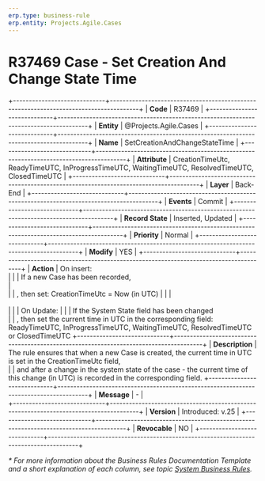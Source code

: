```yaml
---
erp.type: business-rule
erp.entity: Projects.Agile.Cases
---
```


# R37469 Case - Set Creation And Change State Time
+-----------------------------+---------------------------------------------------------------------------------------+
| **Code**                    | R37469                                                                                |
+-----------------------------+---------------------------------------------------------------------------------------+
| **Entity**                  | @Projects.Agile.Cases                                                                 |
+-----------------------------+---------------------------------------------------------------------------------------+
| **Name**                    | SetCreationAndChangeStateTime                                                         |
+-----------------------------+---------------------------------------------------------------------------------------+
| **Attribute**               | CreationTimeUtc, ReadyTimeUTC, InProgressTimeUTC, WaitingTimeUTC, ResolvedTimeUTC, ClosedTimeUTC |
+-----------------------------+---------------------------------------------------------------------------------------+
| **Layer**                   | Back-End                                                                              |
+-----------------------------+---------------------------------------------------------------------------------------+
| **Events**                  | Commit                                                                                |
+-----------------------------+---------------------------------------------------------------------------------------+
| **Record State**            | Inserted, Updated                                                                     |
+-----------------------------+---------------------------------------------------------------------------------------+
| **Priority**                | Normal                                                                                |
+-----------------------------+---------------------------------------------------------------------------------------+
| **Modify**                  | YES                                                                                   |
+-----------------------------+---------------------------------------------------------------------------------------+
| **Action**                  | On insert:<br>                                                                        |
|                             | If a new Case has been recorded,<br>                                                  |   
|                             | , then set: CreationTimeUtc = Now (in UTC)                                            |
|                             | <br></br>                                                                             |
|                             | Оn Update:                                                                            |
|                             | If the System State field has been changed<br> 
|                             | , then set the current time in UTC in the corresponding field: ReadyTimeUTC, InProgressTimeUTC, WaitingTimeUTC, ResolvedTimeUTC or ClosedTimeUTC
+-----------------------------+---------------------------------------------------------------------------------------+
| **Description**             | The rule ensures that when a new Case is created, the current time in UTC is set in the CreationTimeUtc field,      
|                             | and after a change in the system state of the case - the current time of this change (in UTC) is recorded in the corresponding field. 
+-----------------------------+---------------------------------------------------------------------------------------+
| **Message**                 | \-                                                                                    |                         
+-----------------------------+---------------------------------------------------------------------------------------+
| **Version**                 | Introduced: v.25                                                                      |
+-----------------------------+---------------------------------------------------------------------------------------+
| **Revocable**               | NO                                                                                    |
+-----------------------------+---------------------------------------------------------------------------------------+

*\* For more information about the Business Rules Documentation Template and a short explanation of each column, see
topic [System Business Rules](../templates/template-description-system-business-rules.md).*
